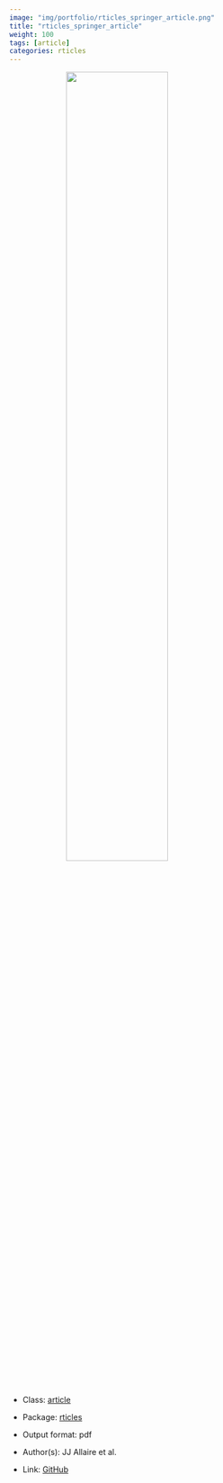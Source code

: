 ```yaml
---
image: "img/portfolio/rticles_springer_article.png"
title: "rticles_springer_article"
weight: 100
tags: [article]
categories: rticles
---
```




<!--more-->

<a href="../../img/portfolio/rticles_springer_article.png"><img class = "jf-image-shadow" src="../../img/portfolio/rticles_springer_article.png" style="display: block; margin: auto;" width="60%"></a>

- Class: [article](../../tags/article)
- Package: [rticles](rticles)
- Output format: pdf

- Author(s): JJ Allaire et al.
- Link: [GitHub](https://github.com/rstudio/rticles)



